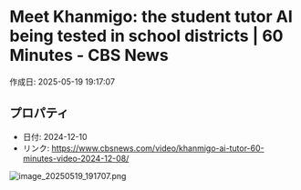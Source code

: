 # Meet Khanmigo: the student tutor AI being tested in school districts | 60 Minutes - CBS News

作成日: 2025-05-19 19:17:07

## プロパティ

- 日付: 2024-12-10
- リンク: https://www.cbsnews.com/video/khanmigo-ai-tutor-60-minutes-video-2024-12-08/

![image_20250519_191707.png](../assets/image_20250519_191707.png)
